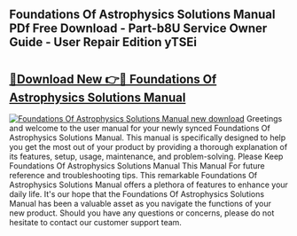 ## Foundations Of Astrophysics Solutions Manual PDf Free Download - Part-b8U Service Owner Guide - User Repair Edition yTSEi

# <h2><a href="http://bc16076.oget.top/?id=Foundations+Of+Astrophysics+Solutions+Manual">🔗Download New 👉🔴 Foundations Of Astrophysics Solutions Manual</a></h2>

[![Foundations Of Astrophysics Solutions Manual new download](https://i.imgur.com/5g1atiW.png)](http://bc16076.oget.top/?id=Foundations+Of+Astrophysics+Solutions+Manual)
Greetings and welcome to the user manual for your newly synced Foundations Of Astrophysics Solutions Manual. This manual is specifically designed to help you get the most out of your product by providing a thorough explanation of its features, setup, usage, maintenance, and problem-solving. Please Keep Foundations Of Astrophysics Solutions Manual This Manual For future reference and troubleshooting tips. This remarkable Foundations Of Astrophysics Solutions Manual offers a plethora of features to enhance your daily life. It's our hope that the Foundations Of Astrophysics Solutions Manual has been a valuable asset as you navigate the functions of your new product. Should you have any questions or concerns, please do not hesitate to contact our customer support team.
